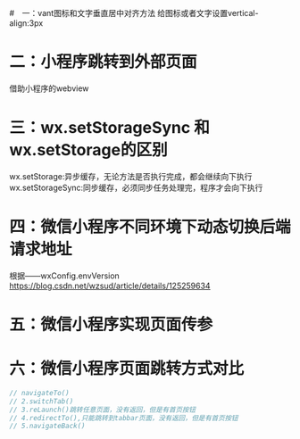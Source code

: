 #　一：vant图标和文字垂直居中对齐方法
给图标或者文字设置vertical-align:3px
# 二：小程序跳转到外部页面
借助小程序的webview
# 三：wx.setStorageSync 和 wx.setStorage的区别
wx.setStorage:异步缓存，无论方法是否执行完成，都会继续向下执行
wx.setStorageSync:同步缓存，必须同步任务处理完，程序才会向下执行
# 四：微信小程序不同环境下动态切换后端请求地址
根据——wxConfig.envVersion
https://blog.csdn.net/wzsud/article/details/125259634
# 五：微信小程序实现页面传参
# 六：微信小程序页面跳转方式对比
```js
// navigateTo()
// 2.switchTab()
// 3.reLaunch()跳转任意页面，没有返回，但是有首页按钮
// 4.redirectTo(),只能跳转到tabbar页面，没有返回，但是有首页按钮
// 5.navigateBack()
```